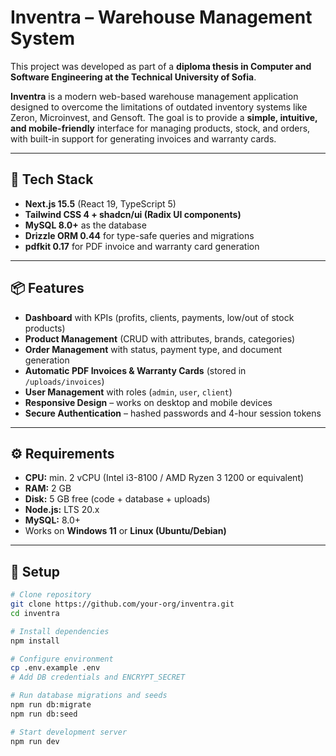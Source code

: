 # Inventra – Warehouse Management System

This project was developed as part of a **diploma thesis in Computer and Software Engineering at the Technical University of Sofia**.

**Inventra** is a modern web-based warehouse management application designed to overcome the limitations of outdated inventory systems like Zeron, Microinvest, and Gensoft.
The goal is to provide a **simple, intuitive, and mobile-friendly** interface for managing products, stock, and orders, with built-in support for generating invoices and warranty cards.

---

## 🚀 Tech Stack
- **Next.js 15.5** (React 19, TypeScript 5)
- **Tailwind CSS 4 + shadcn/ui (Radix UI components)**
- **MySQL 8.0+** as the database
- **Drizzle ORM 0.44** for type-safe queries and migrations
- **pdfkit 0.17** for PDF invoice and warranty card generation

---

## 📦 Features
- **Dashboard** with KPIs (profits, clients, payments, low/out of stock products)
- **Product Management** (CRUD with attributes, brands, categories)
- **Order Management** with status, payment type, and document generation
- **Automatic PDF Invoices & Warranty Cards** (stored in `/uploads/invoices`)
- **User Management** with roles (`admin`, `user`, `client`)
- **Responsive Design** – works on desktop and mobile devices
- **Secure Authentication** – hashed passwords and 4-hour session tokens

---

## ⚙️ Requirements
- **CPU:** min. 2 vCPU (Intel i3-8100 / AMD Ryzen 3 1200 or equivalent)
- **RAM:** 2 GB
- **Disk:** 5 GB free (code + database + uploads)
- **Node.js:** LTS 20.x
- **MySQL:** 8.0+
- Works on **Windows 11** or **Linux (Ubuntu/Debian)**

---

## 🔧 Setup
```bash
# Clone repository
git clone https://github.com/your-org/inventra.git
cd inventra

# Install dependencies
npm install

# Configure environment
cp .env.example .env
# Add DB credentials and ENCRYPT_SECRET

# Run database migrations and seeds
npm run db:migrate
npm run db:seed

# Start development server
npm run dev
